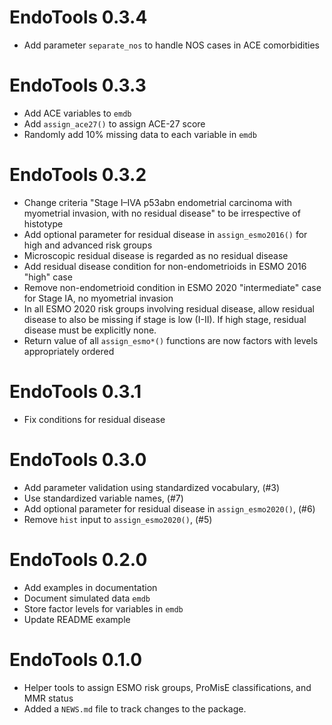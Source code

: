 # EndoTools 0.3.4

* Add parameter `separate_nos` to handle NOS cases in ACE comorbidities

# EndoTools 0.3.3

* Add ACE variables to `emdb`
* Add `assign_ace27()` to assign ACE-27 score
* Randomly add 10% missing data to each variable in `emdb`

# EndoTools 0.3.2

* Change criteria "Stage I–IVA p53abn endometrial carcinoma with myometrial invasion, with no residual disease" to be irrespective of histotype
* Add optional parameter for residual disease in `assign_esmo2016()` for high and advanced risk groups
* Microscopic residual disease is regarded as no residual disease
* Add residual disease condition for non-endometrioids in ESMO 2016 "high" case
* Remove non-endometrioid condition in ESMO 2020 "intermediate" case for Stage IA, no myometrial invasion
* In all ESMO 2020 risk groups involving residual disease, allow residual disease to also be missing if stage is low (I-II). If high stage, residual disease must be explicitly none.
* Return value of all `assign_esmo*()` functions are now factors with levels appropriately ordered

# EndoTools 0.3.1

* Fix conditions for residual disease

# EndoTools 0.3.0

* Add parameter validation using standardized vocabulary, (#3)
* Use standardized variable names, (#7)
* Add optional parameter for residual disease in `assign_esmo2020()`, (#6)
* Remove `hist` input to `assign_esmo2020()`, (#5)

# EndoTools 0.2.0

* Add examples in documentation
* Document simulated data `emdb`
* Store factor levels for variables in `emdb`
* Update README example

# EndoTools 0.1.0

* Helper tools to assign ESMO risk groups, ProMisE classifications, and MMR status
* Added a `NEWS.md` file to track changes to the package.
